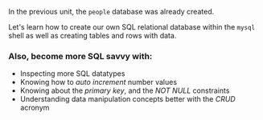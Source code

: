 In the previous unit, the `people` database was already created.

Let's learn how to create our own SQL relational database within the `mysql` shell as well as creating tables and rows with data.

### Also, become more SQL savvy with:

- Inspecting more SQL datatypes
- Knowing how to _auto increment_ number values
- Knowing about the _primary key_, and the _NOT NULL_ constraints
- Understanding data manipulation concepts better with the _CRUD_ acronym